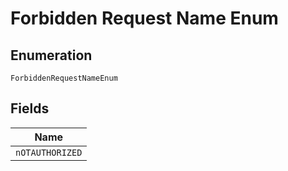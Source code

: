 
# Forbidden Request Name Enum

## Enumeration

`ForbiddenRequestNameEnum`

## Fields

| Name |
|  --- |
| `nOTAUTHORIZED` |

